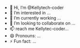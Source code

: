 - 👋 Hi, I’m @Kellytech-coder
- 👀 I’m interested in ...
- 🌱 I’m currently working ...
- 💞️ I’m looking to collaborate on ...
- 📫 reach me Kellytec-coder...
- 😄 Pronouns: ...
- ⚡ Fun fact: ...

<!---
Kellytech-coder/Kellytech-coder is a ✨ special ✨ repository because its `README.md` (this file) appears on your GitHub profile.
You can click the Preview link to take a look at your changes.
--->
